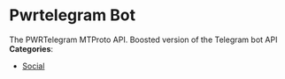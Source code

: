 # Pwrtelegram Bot


The PWRTelegram MTProto API. Boosted version of the Telegram bot API
**Categories**:

- [Social](https://github/awesome-apis/awesome-apis#social)




